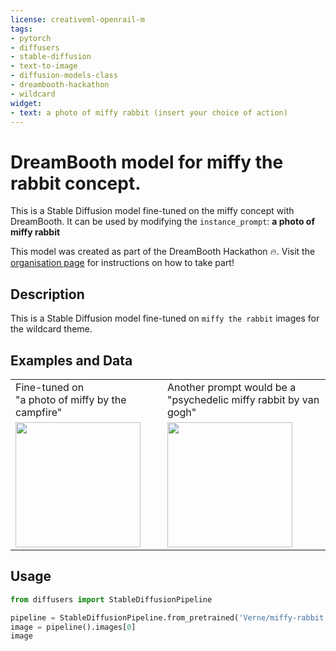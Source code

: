 ```yaml
---
license: creativeml-openrail-m
tags:
- pytorch
- diffusers
- stable-diffusion
- text-to-image
- diffusion-models-class
- dreambooth-hackathon
- wildcard
widget:
- text: a photo of miffy rabbit (insert your choice of action)
---
```


# DreamBooth model for miffy the rabbit concept.

This is a Stable Diffusion model fine-tuned on the miffy concept with DreamBooth. It can be used by modifying the `instance_prompt`: **a photo of miffy rabbit**

This model was created as part of the DreamBooth Hackathon 🔥. Visit the [organisation page](https://huggingface.co/dreambooth-hackathon) for instructions on how to take part!

## Description

This is a Stable Diffusion model fine-tuned on `miffy the rabbit` images for the wildcard theme.

## Examples and Data

<table>
  <tr>
    <td>Fine-tuned on<br>"a photo of miffy by the campfire"</td>
    <td>Another prompt would be a<br>"psychedelic miffy rabbit by van gogh"</td>
  </tr>
 <tr>
    <td>
 <img src="https://i.imgur.com/9DnLluf.jpeg" style="height:200px"> 
    </td>
       <td>
 <img src="https://i.imgur.com/sA153Z5.jpeg" style="height:200px"> 
    </td>
 </tr>
</table>

## Usage

```python
from diffusers import StableDiffusionPipeline

pipeline = StableDiffusionPipeline.from_pretrained('Verne/miffy-rabbit')
image = pipeline().images[0]
image
```
